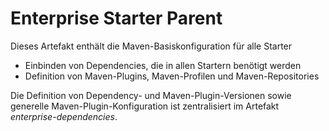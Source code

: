 # Enterprise Starter Parent

Dieses Artefakt enthält die Maven-Basiskonfiguration für alle Starter
- Einbinden von Dependencies, die in allen Startern benötigt werden
- Definition von Maven-Plugins, Maven-Profilen und Maven-Repositories

Die Definition von Dependency- und Maven-Plugin-Versionen sowie generelle Maven-Plugin-Konfiguration ist zentralisiert im Artefakt _enterprise-dependencies_.
